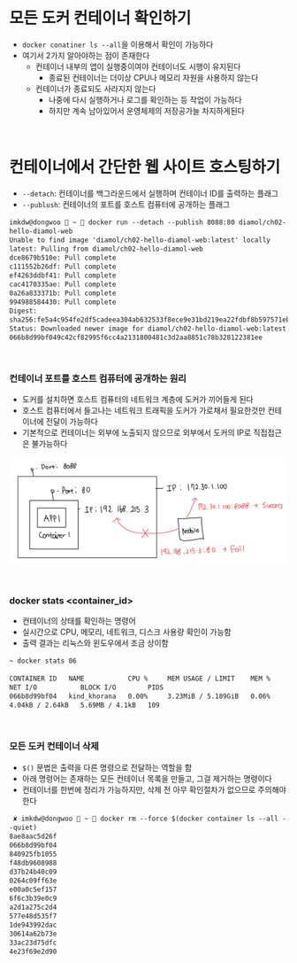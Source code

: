 # 모든 도커 컨테이너 확인하기

- `docker conatiner ls --all`을 이용해서 확인이 가능하다
- 여기서 2가지 알아야하는 점이 존재한다
  - 컨테이너 내부의 앱이 실행중이여야 컨테이너도 시행이 유지된다
    - 종료된 컨테이너는 더이상 CPU나 메모리 자원을 사용하지 않는다
  - 컨테이너가 종료되도 사라지지 않는다
    - 나중에 다시 실행하거나 로그를 확인하는 등 작업이 가능하다
    - 하지만 계속 남아있어서 운영체제의 저장공가늘 차지하게된다

<br>

# 컨테이너에서 간단한 웹 사이트 호스팅하기

- `--detach`: 컨테이너를 백그라운드에서 실행하며 컨테이너 ID를 출력하는 플래그
- `--publush`: 컨테이너의 포트를 호스트 컴퓨터에 공개하는 플래그

```
imkdw@dongwoo  ~  docker run --detach --publish 8088:80 diamol/ch02-hello-diamol-web
Unable to find image 'diamol/ch02-hello-diamol-web:latest' locally
latest: Pulling from diamol/ch02-hello-diamol-web
dce8679b510e: Pull complete
c111552b26df: Pull complete
ef4263ddbf41: Pull complete
cac4170335ae: Pull complete
0a26a833371b: Pull complete
994988584430: Pull complete
Digest: sha256:fe5a4c954fe2df5cadeea304ab632533f8ece9e31bd219ea22fdbf8b597571eb
Status: Downloaded newer image for diamol/ch02-hello-diamol-web:latest
066b8d99bf049c42cf82995f6cc4a2131800481c3d2aa8851c78b328122381ee
```

<br>

### 컨테이너 포트를 호스트 컴퓨터에 공개하는 원리

- 도커를 설치하면 호스트 컴퓨터의 네트워크 계층에 도커가 끼어들게 된다
- 호스트 컴퓨터에서 들고나는 네트워크 트래픽을 도커가 가로채서 필요한것만 컨테이너에 전달이 가능하다
- 기본적으로 컨테이너는 외부에 노출되지 않으므로 외부에서 도커의 IP로 직접접근은 불가능하다

![alt text](image-2.png)

<br>

### docker stats <container_id>

- 컨테이너의 상태를 확인하는 명령어
- 실시간으로 CPU, 메모리, 네트워크, 디스크 사용량 확인이 가능함
- 출력 결과는 리눅스와 윈도우에서 조금 상이함

```
~ docker stats 06

CONTAINER ID   NAME           CPU %     MEM USAGE / LIMIT    MEM %     NET I/O           BLOCK I/O        PIDS
066b8d99bf04   kind_khorana   0.00%     3.23MiB / 5.189GiB   0.06%     4.04kB / 2.64kB   5.69MB / 4.1kB   109
```

<br>

### 모든 도커 컨테이너 삭제

- `$()` 문법은 출력을 다른 명령으로 전달하는 역할을 함
- 아래 명령어는 존재하는 모든 컨테이너 목록을 만들고, 그걸 제거하는 명령이다
- 컨테이너를 한번에 정리가 가능하지만, 삭제 전 아무 확인절차가 없으므로 주의해야한다

```
 ✘ imkdw@dongwoo  ~  docker rm --force $(docker container ls --all --quiet)
8ae8aac5d26f
066b8d99bf04
840925fb1055
f48db9608988
d37b24b40c09
0264c09ff63e
e00a0c5ef157
6f6c3b39e0c9
a2d1a275c2d4
577e48d535f7
1de943992dac
30614a62b73e
33ac23d75dfc
4e23f69e2d90
```
